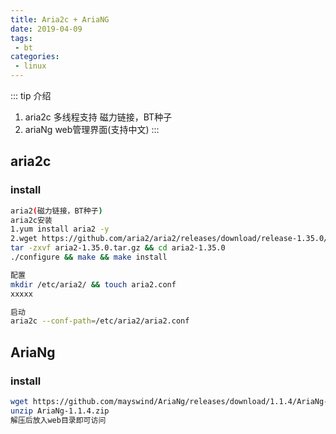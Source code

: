 ```yaml
---
title: Aria2c + AriaNG
date: 2019-04-09
tags:
 - bt
categories:
 - linux
---
```


::: tip 介绍
1. aria2c 多线程支持 磁力链接，BT种子 
2. ariaNg web管理界面(支持中文)
:::
## aria2c
### install
```bash
aria2(磁力链接，BT种子)
aria2c安装
1.yum install aria2 -y
2.wget https://github.com/aria2/aria2/releases/download/release-1.35.0/aria2-1.35.0.tar.gz
tar -zxvf aria2-1.35.0.tar.gz && cd aria2-1.35.0
./configure && make && make install

配置
mkdir /etc/aria2/ && touch aria2.conf
xxxxx

启动
aria2c --conf-path=/etc/aria2/aria2.conf

```
## AriaNg
### install
```bash
wget https://github.com/mayswind/AriaNg/releases/download/1.1.4/AriaNg-1.1.4.zip
unzip AriaNg-1.1.4.zip
解压后放入web目录即可访问
```
